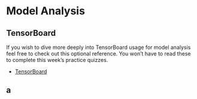 # Model Analysis

## TensorBoard

If you wish to dive more deeply into TensorBoard usage for model analysis feel free to check out this optional reference. You won’t have to read these to complete this week’s practice quizzes.

+ [TensorBoard](https://blog.tensorflow.org/2019/12/introducing-tensorboarddev-new-way-to.html)

## a
